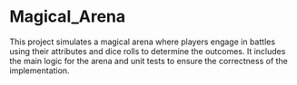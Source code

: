# Magical_Arena
This project simulates a magical arena where players engage in battles using their attributes and dice rolls to determine the outcomes. It includes the main logic for the arena and unit tests to ensure the correctness of the implementation.
